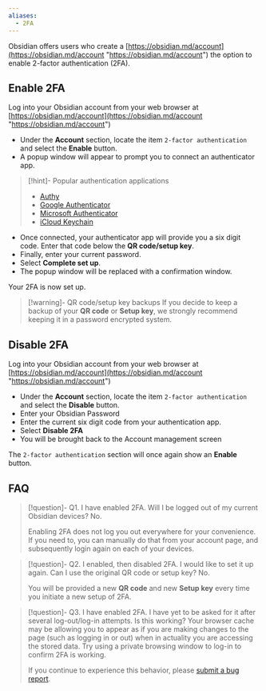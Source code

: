 ```yaml
---
aliases:
  - 2FA
---
```


Obsidian offers users who create a [https://obsidian.md/account](https://obsidian.md/account "https://obsidian.md/account") the option to enable 2-factor authentication (2FA).


## Enable 2FA

Log into your Obsidian account from your web browser at [https://obsidian.md/account](https://obsidian.md/account "https://obsidian.md/account")

- Under the **Account** section, locate the item `2-factor authentication` and select the **Enable** button. 
- A popup window will appear to prompt you to connect an authenticator app.

> [!hint]- Popular authentication applications
> - [Authy](https://authy.com "https://authy.com")
> - [Google Authenticator](https://play.google.com/store/apps/details?id=com.google.android.apps.authenticator2 "https://play.google.com/store/apps/details?id=com.google.android.apps.authenticator2")
> - [Microsoft Authenticator](https://www.microsoft.com/en-us/security/mobile-authenticator-app "https://www.microsoft.com/en-us/security/mobile-authenticator-app")
> - [iCloud Keychain](https://support.apple.com/en-gb/guide/iphone/ipha6173c19f/ios "https://support.apple.com/en-gb/guide/iphone/ipha6173c19f/ios")

- Once connected, your authenticator app will provide you a six digit code. Enter that code below the **QR code/setup key**. 
- Finally, enter your current password.
- Select **Complete set up**.
- The popup window will be replaced with a confirmation window. 

Your 2FA is now set up.

> [!warning]- QR code/setup key backups
> If you decide to keep a backup of your **QR code** or **Setup key**, we strongly recommend keeping it in a password encrypted system.

## Disable 2FA

Log into your Obsidian account from your web browser at [https://obsidian.md/account](https://obsidian.md/account "https://obsidian.md/account")

- Under the **Account** section, locate the item `2-factor authentication` and select the **Disable** button. 
- Enter your Obsidian Password
- Enter the current six digit code from your authentication app.
- Select **Disable 2FA**
- You will be brought back to the Account management screen

The `2-factor authentication` section will once again show an **Enable** button.

## FAQ

> [!question]- Q1. I have enabled 2FA. Will I be logged out of my current Obsidian devices?
> No. 
> 
> Enabling 2FA does not log you out everywhere for your convenience. If you need to, you can manually do that from your account page, and subsequently login again on each of your devices.

> [!question]- Q2. I enabled, then disabled 2FA. I would like to set it up again. Can I use the original QR code or setup key?
> No. 
> 
> You will be provided a new **QR code** and new **Setup key** every time you initiate a new setup of 2FA.

> [!question]- Q3. I have enabled 2FA. I have yet to be asked for it after several log-out/log-in attempts. Is this working?
> Your browser cache may be allowing you to appear as if you are making changes to the page (such as logging in or out) when in actuality you are accessing the stored data. Try using a private browsing window to log-in to confirm 2FA is working.
> 
> If you continue to experience this behavior, please [submit a bug report](https://forum.obsidian.md/c/bug-reports/7).
